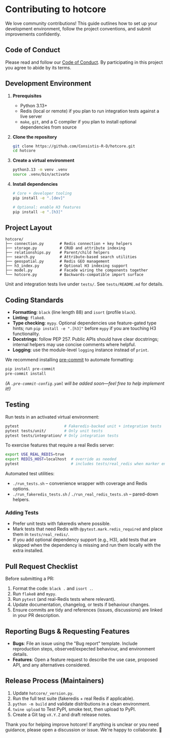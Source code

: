 # Contributing to hotcore

We love community contributions! This guide outlines how to set up your development environment, follow the project conventions, and submit improvements confidently.

## Code of Conduct

Please read and follow our [Code of Conduct](CODE_OF_CONDUCT.md). By participating in this project you agree to abide by its terms.

## Development Environment

1. **Prerequisites**
   - Python 3.13+
   - Redis (local or remote) if you plan to run integration tests against a live server
   - `make`, `git`, and a C compiler if you plan to install optional dependencies from source

2. **Clone the repository**

   ```bash
   git clone https://github.com/Consistis-R-D/hotcore.git
   cd hotcore
   ```

3. **Create a virtual environment**

   ```bash
   python3.13 -m venv .venv
   source .venv/bin/activate
   ```

4. **Install dependencies**

   ```bash
   # Core + developer tooling
   pip install -e ".[dev]"

   # Optional: enable H3 features
   pip install -e ".[h3]"
   ```

## Project Layout

```
hotcore/
├── connection.py       # Redis connection + key helpers
├── storage.py          # CRUD and attribute indexing
├── relationships.py    # Parent/child helpers
├── search.py           # Attribute-based search utilities
├── geospatial.py       # Redis GEO management
├── h3_index.py         # Optional H3 indexing support
├── model.py            # Facade wiring the components together
└── hotcore.py          # Backwards-compatible import surface
```

Unit and integration tests live under `tests/`. See `tests/README.md` for details.

## Coding Standards

- **Formatting**: `black` (line length 88) and `isort` (profile `black`).
- **Linting**: `flake8`.
- **Type checking**: `mypy`. Optional dependencies use feature-gated type hints; run `pip install -e ".[h3]"` before `mypy` if you are touching H3 functionality.
- **Docstrings**: follow PEP 257. Public APIs should have clear docstrings; internal helpers may use concise comments where helpful.
- **Logging**: use the module-level `logging` instance instead of `print`.

We recommend installing [pre-commit](https://pre-commit.com/) to automate formatting:

```bash
pip install pre-commit
pre-commit install
```

_(A `.pre-commit-config.yaml` will be added soon—feel free to help implement it!)_

## Testing

Run tests in an activated virtual environment:

```bash
pytest                    # Fakeredis-backed unit + integration tests
pytest tests/unit/        # Only unit tests
pytest tests/integration/ # Only integration tests
```

To exercise features that require a real Redis server:

```bash
export USE_REAL_REDIS=true
export REDIS_HOST=localhost  # override as needed
pytest                       # includes tests/real_redis when marker enabled
```

Automated test utilities:

- `./run_tests.sh` – convenience wrapper with coverage and Redis options.
- `./run_fakeredis_tests.sh` / `./run_real_redis_tests.sh` – pared-down helpers.

### Adding Tests

- Prefer unit tests with fakeredis where possible.
- Mark tests that need Redis with `@pytest.mark.redis_required` and place them in `tests/real_redis/`.
- If you add optional dependency support (e.g., H3), add tests that are skipped when the dependency is missing and run them locally with the extra installed.

## Pull Request Checklist

Before submitting a PR:

1. Format the code: `black .` and `isort .`.
2. Run `flake8` and `mypy`.
3. Run `pytest` (and real-Redis tests where relevant).
4. Update documentation, changelog, or tests if behaviour changes.
5. Ensure commits are tidy and references (issues, discussions) are linked in your PR description.

## Reporting Bugs & Requesting Features

- **Bugs**: File an issue using the "Bug report" template. Include reproduction steps, observed/expected behaviour, and environment details.
- **Features**: Open a feature request to describe the use case, proposed API, and any alternatives considered.

## Release Process (Maintainers)

1. Update `hotcore/_version.py`.
2. Run the full test suite (fakeredis + real Redis if applicable).
3. `python -m build` and validate distributions in a clean environment.
4. `twine upload` to Test PyPI, smoke test, then upload to PyPI.
5. Create a Git tag `vX.Y.Z` and draft release notes.

Thank you for helping improve hotcore! If anything is unclear or you need guidance, please open a discussion or issue. We're happy to collaborate. 🙂
